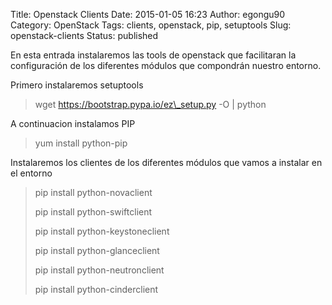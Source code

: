 Title: Openstack Clients
Date: 2015-01-05 16:23
Author: egongu90
Category: OpenStack
Tags: clients, openstack, pip, setuptools
Slug: openstack-clients
Status: published

En esta entrada instalaremos las tools de openstack que facilitaran la
configuración de los diferentes módulos que compondrán nuestro entorno.

Primero instalaremos setuptools

> wget https://bootstrap.pypa.io/ez\_setup.py -O | python

A continuacion instalamos PIP

> yum install python-pip

Instalaremos los clientes de los diferentes módulos que vamos a instalar
en el entorno

> pip install python-novaclient
>
> pip install python-swiftclient
>
> pip install python-keystoneclient
>
> pip install python-glanceclient
>
> pip install python-neutronclient
>
> pip install python-cinderclient

 
